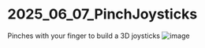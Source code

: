# 2025_06_07_PinchJoysticks
Pinches with your finger to build a 3D joysticks
![image](https://github.com/user-attachments/assets/31fe3cd6-dc91-4b3b-b067-9ee8bbabf430)
